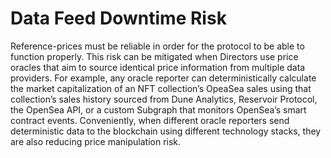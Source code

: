 # Data Feed Downtime Risk

Reference-prices must be reliable in order for the protocol to be able to function properly. This risk can be mitigated when Directors use price oracles that aim to source identical price information from multiple data providers. For example, any oracle reporter can deterministically calculate the market capitalization of an NFT collection’s OpeaSea sales using that collection’s sales history sourced from Dune Analytics, Reservoir Protocol, the OpenSea API, or a custom Subgraph that monitors OpenSea’s smart contract events. Conveniently, when different oracle reporters send deterministic data to the blockchain using different technology stacks, they are also reducing price manipulation risk.

